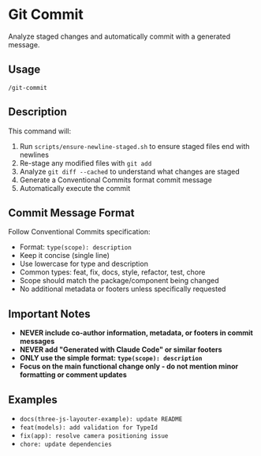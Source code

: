 # Git Commit

Analyze staged changes and automatically commit with a generated message.

## Usage

```
/git-commit
```

## Description

This command will:
1. Run `scripts/ensure-newline-staged.sh` to ensure staged files end with newlines
2. Re-stage any modified files with `git add`
3. Analyze `git diff --cached` to understand what changes are staged
4. Generate a Conventional Commits format commit message
5. Automatically execute the commit

## Commit Message Format

Follow Conventional Commits specification:
- Format: `type(scope): description`
- Keep it concise (single line)
- Use lowercase for type and description
- Common types: feat, fix, docs, style, refactor, test, chore
- Scope should match the package/component being changed
- No additional metadata or footers unless specifically requested

## Important Notes

- **NEVER include co-author information, metadata, or footers in commit messages**
- **NEVER add "Generated with Claude Code" or similar footers**
- **ONLY use the simple format: `type(scope): description`**
- **Focus on the main functional change only - do not mention minor formatting or comment updates**

## Examples

- `docs(three-js-layouter-example): update README`
- `feat(models): add validation for TypeId`
- `fix(app): resolve camera positioning issue`
- `chore: update dependencies`
